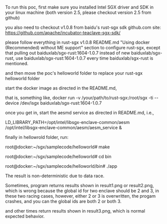 To run this poc, first make sure you installed Intel SGX driver and SDK in your linux machine (both version 2.5, please checkout version 2.5 from github)

you also need to checkout v1.0.8 from baidu's rust-sgx sdk github.com site: https://github.com/apache/incubator-teaclave-sgx-sdk/

please follow everything in rust-sgx v1.0.8 README.md "Using docker (Recommended) without ME support" section to configure rust-sgx, except that pulling out baiduxlab/sgx-rust:1604-1.0.7 instead of new baiduxlab/sgx-rust, use baiduxlab/sgx-rust:1604-1.0.7 every time baiduxlab/sgx-rust is mentioned. 

and then move the poc's helloworld folder to replace your rust-sgx helloworld folder

start the docker image as directed in the README.md,

that is, something like, docker run -v /your/path/to/rust-sgx:/root/sgx -ti --device /dev/isgx baiduxlab/sgx-rust:1604-1.0.7

once you get in, start the aesmd service as directed in README.md, i.e.,

LD_LIBRARY_PATH=/opt/intel/libsgx-enclave-common/aesm /opt/intel/libsgx-enclave-common/aesm/aesm_service &

finally in hellowrold folder, run:

root@docker:~/sgx/samplecode/helloworld# make

root@docker:~/sgx/samplecode/helloworld# cd bin

root@docker:~/sgx/samplecode/helloworld/bin# ./app


The result is non-deterministic due to data race.

Sometimes, program returns results shown in result1.png or result2.png, which is wrong because the global id for two enclave should be 2 and 3, in these two racing cases, however, either 2 or 3 is overwritten, the progam crashes, and you can the global ids are both 2 or both 3.

and other times return results shown in  result3.png, which is normal expected behavior.




